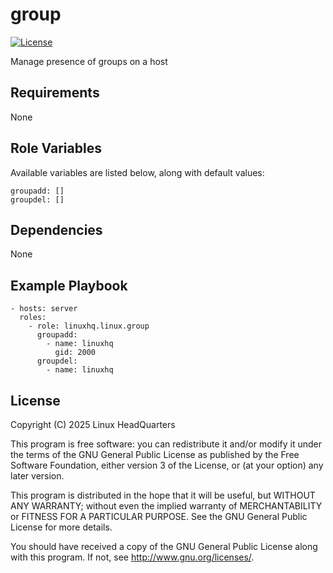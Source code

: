 # group

[![License](https://img.shields.io/badge/license-GPLv3-lightgreen)](https://www.gnu.org/licenses/gpl-3.0.en.html#license-text)

Manage presence of groups on a host

## Requirements

None

## Role Variables

Available variables are listed below, along with default values:

    groupadd: []
    groupdel: []

## Dependencies

None

## Example Playbook

    - hosts: server
      roles:
        - role: linuxhq.linux.group
          groupadd:
            - name: linuxhq
              gid: 2000
          groupdel:
            - name: linuxhq

## License

Copyright (C) 2025 Linux HeadQuarters

This program is free software: you can redistribute it and/or modify
it under the terms of the GNU General Public License as published by
the Free Software Foundation, either version 3 of the License, or
(at your option) any later version.

This program is distributed in the hope that it will be useful,
but WITHOUT ANY WARRANTY; without even the implied warranty of
MERCHANTABILITY or FITNESS FOR A PARTICULAR PURPOSE. See the
GNU General Public License for more details.

You should have received a copy of the GNU General Public License
along with this program. If not, see <http://www.gnu.org/licenses/>.
